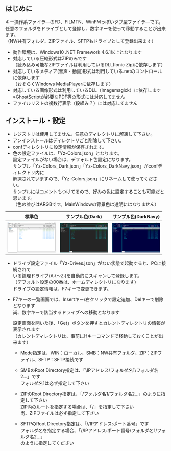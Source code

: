 ## はじめに
キー操作系ファイラ―のFD、FILMTN、WinFMっぽいタブ型ファイラ―です。  
任意のフォルダをドライブとして登録し、数字キーを使って移動することが出来ます。  
（NW共有フォルダ、ZIPファイル、SFTPもドライブとして登録出来ます）
- 動作環境は、Windows10 .NET Framework 4.6.1以上となります
- 対応している圧縮形式はZIPのみです  
（読み込み可能なZIPファイルは利用しているDLL(Ionic Zip)に依存します）
- 対応しているメディア(音声・動画)形式は利用している.netのコントロールに依存します  
（おそらくWindows MediaPlayerに依存します）
- 対応している画像形式は利用しているDLL（Imagemagick）に依存します  
※GhostScriptが必要なPDF等の形式には対応してません
- ファイルリストの複数行表示（段組み？）には対応してません

## インストール・設定
- レジストリは使用してません。任意のディレクトリに解凍して下さい。
- アンインストールはディレクトリごと削除して下さい。
- confディレクトリに設定情報が保存されます。
- 色の設定ファイルは、「Yz-Colors.json」となります。  
  設定ファイルがない場合は、デフォルト色設定になります。  
  サンプル「Yz-Colors_Dark.json」「Yz-Colors_DarkNavy.json」がconfディレクトリ内に  
  解凍されていますので、「Yz-Colors.json」にリネームして使ってください。  
  サンプルにはコメントもつけてるので、好みの色に設定することも可能だと思います。  
  （色の並びはARGBです。MainWindowの背景色は透明にはなりません）  

| 標準色 | サンプル色(Dark) | サンプル色(DarkNavy) |
:----: | :----: | :----:
![](./Default.png) | ![](./Dark.png) | ![](./DarkNavy.png)

- ドライブ設定ファイル「Yz-Drives.json」がない状態で起動すると、PCに接続されて  
  いる論理ドライブ(A:\～Z:\)を自動的にスキャンして登録します。  
  （デフォルト設定の00番は、ホームディレクトリになります）  
  ドライブの設定情報は、F7キーで変更できます。  
- F7キーの一覧画面では、Insertキー/右クリックで設定追加、Delキーで削除となります  
  尚、数字キーで該当するドライブへの移動となります  

  設定画面を開いた後、「Get」ボタンを押すとカレントディレクトリの情報が表示されます  
  （カレントディレクトリは、事前にHキーコマンドで移動しておくことが出来ます）  
  
    - Mode指定は、WIN：ローカル、SMB：NW共有フォルダ、ZIP：ZIPファイル、SFTP：SFTP接続です

    - SMBのRoot Directory指定は、「\\IPアドレス\フォルダ名1\フォルダ名2…」です  
     フォルダ名1は必ず指定して下さい
  
    - ZIPのRoot Directory指定は、「/フォルダ名1/フォルダ名2…」のように指定して下さい  
     ZIP内のルートを指定する場合は、「/」を指定して下さい  
     尚、ZIPファイルは必ず指定して下さい

    - SFTPのRoot Directory指定は、「//IPアドレス:ポート番号」です  
     フォルダ名を指定する場合、「//IPアドレス:ポート番号/フォルダ名1/フォルダ名2…」  
     のように指定してください
   
